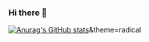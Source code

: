 ### Hi there 👋

[![Anurag's GitHub stats](https://github-readme-stats.vercel.app/api?username=jacob-whitwell)](https://github.com/anuraghazra/github-readme-stats)&theme=radical


<!--
**jacob-whitwell/jacob-whitwell** is a ✨ _special_ ✨ repository because its `README.md` (this file) appears on your GitHub profile.

Here are some ideas to get you started:

- 🔭 I’m currently working on ...
- 🌱 I’m currently learning ...
- 👯 I’m looking to collaborate on ...
- 🤔 I’m looking for help with ...
- 💬 Ask me about ...
- 📫 How to reach me: ...
- 😄 Pronouns: ...
- ⚡ Fun fact: ...
-->
